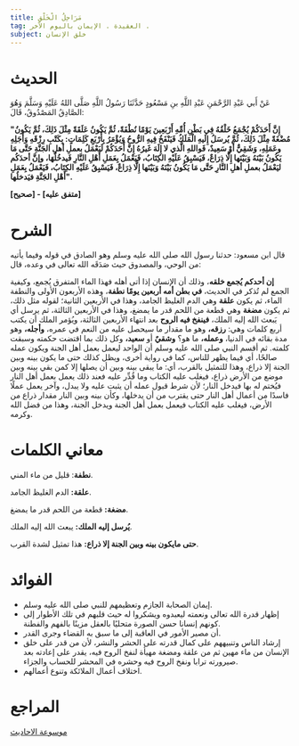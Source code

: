 ```yaml
---
title: مَرَاحِلُ الْخَلْقِ
tag: العقيدة . الإيمان باليوم الآخر .
subject: خلق الإنسان
---
```


# الحديث

<Box>

  عَنْ أَبي عَبْدِ الرَّحْمَنِ عَبْدِ اللَّهِ بنِ مَسْعُودٍ حَدَّثَنَا رَسُولُ اللَّهِ صَلَّى اللهُ عَلَيْهِ وَسَلَّمَ وَهُوَ الصَّادِقُ المَصْدُوقُ، قَالَ: 

  **"إِنَّ أَحَدَكُمْ يُجْمَعُ خَلْقُهُ فِي بَطْنِ أُمِّهِ أَرْبَعِينَ يَوْمًا نُطْفَةً، ثُمَّ يَكُونُ عَلَقَةً مِثْلَ ذَلِكَ، ثُمَّ يَكُونُ مُضْغَةً مِثْلَ ذَلِكَ، ثُمَّ يُرسَلُ إِلَيهِ الْمَلَكُ فَيَنْفَخُ فِيهِ الرُّوحُ وَيُؤْمَرُ بِأَرْبَعِ كَلِمَاتٍ: بِكَتْبِ رِزْقَهِ وَأَجَلِهِ وعَمَلِهِ، وَشَقِيٌّ أَوْ سَعِيدٌ، فَواللهِ الَّذي لا إِلَهَ غَيرُهُ إِنَّ أَحَدَكُمْ لَيَعْمَلُ بعملِ أهلِ الجَنَّةِ حَتَّى مَا يَكُونُ بَيْنَهُ وَبَيْنَها إِلَّا ذِرَاعٌ، فَيَسْبِقُ عَلَيْهِ الكِتَابُ، فَيَعْمَلُ بِعَمَلِ أَهْلِ النَّارِ فَيدخُلُهَا، وإنَّ أحدَكُم ليَعْمَلُ بعملِ أهلِ النَّارِ حَتَّى مَا يَكُونُ بَيْنَهُ وَبَيْنَها إِلَّا ذِرَاعٌ، فَيَسْبِقُ عَلَيْهِ الكِتَابُ، فَيَعْمَلُ بِعَمَلِ أَهْلِ الجَنَّةِ فيَدخلُها".**

  **[صحيح] - [متفق عليه]**

</Box>

# الشرح

<Box>

  قال ابن مسعود: حدثنا رسول الله صلى الله عليه وسلم وهو الصادق في قوله وفيما يأتيه من الوحي، والمصدوق حيث صَدَقَه الله تعالى في وعده، قال:

**إن أحدكم يُجمع خلقه**، وذلك أن الإنسان إذا أتى أهله فهذا الماء المتفرق يُجمع، وكيفية الجمع لم تُذكر في الحديث، **في بطن أمه أربعين يومًا نطفة**، وهذه الأربعون الأولى والنطفة الماء، ثم يكون **علقة** وهي الدم الغليظ الجامد، وهذا في الأربعين الثانية؛ لقوله مثل ذلك، ثم يكون **مضغة** وهي قطعة من اللحم قدر ما يمضغ، وهذا في الأربعين الثالثة، ثم يرسل أي يَبعث الله إليه الملك، **فينفخ فيه الروح** بعد انتهاء الأربعين الثالثة، ويُؤمر الملك أن يكتب أربع كلمات وهي: **رزقه،** وهو ما مقدار ما سيحصل عليه من النعم في عمره، **وأجله،** وهو مدة بقائه في الدنيا، **وعمله،** ما هو؟ **وشقيٌ** أو **سعيد،** وكل ذلك بما اقتضت حكمته وسبقت كلمته. ثم أقسم النبي صلى الله عليه وسلم أن الواحد ليعمل بعمل أهل الجنة ويكون عمله صالحًا، أي فيما يظهر للناس، كما في رواية أخرى، ويظل كذلك حتى ما يكون بينه وبين الجنة إلا ذراع، وهذا للتمثيل بالقرب، أي: ما يبقى بينه وبين أن يصلها إلا كمن بقي بينه وبين موضع من الأرض ذراع، فيغلب عليه الكتاب وما قُدِّر عليه فعند ذلك يعمل بعمل أهل النار فيُختم له بها فيدخل النار؛ لأن شرط قبول عمله أن يثبت عليه ولا يبدل، وآخر يعمل عملًا فاسدًا من أعمال أهل النار حتى يقترب من أن يدخلها، وكأن بينه وبين النار مقدار ذراع من الأرض، فيغلب عليه الكتاب فيعمل بعمل أهل الجنة ويدخل الجنة، وهذا من فضل الله وكرمه. 

</Box>

# معاني الكلمات

<Box>

  **نطفة**: قليل من ماء المني.

**علقة:** الدم الغليظ الجامد.

**مضغة:** قطعة من اللحم قدر ما يمضغ.

**يُرسل إليه الملك:** يبعث الله إليه الملك.

**حتى مايكون بينه وبين الجنة إلا ذراع:** هذا تمثيل لشدة القرب. 

</Box>

# الفوائد

<Box>

  * إيمان الصحابة الجازم وتعظيمهم للنبي صلى الله عليه وسلم. 
* إظهار قدرة الله تعالى ونعمته ليعبدوه ويشكروا له حيث قلبهم في تلك الأطوار إلى كونهم إنسانا حسن الصورة متحليًا بالعقل مزينًا بالفهم والفطنة. 
* أن مصير الأمور في العاقبة إلى ما سبق به القضاء وجرى القدر. 
* إرشاد الناس وتنبيههم على كمال قدرته على الحشر والنشر، لأن من قدر على خلق الإنسان من ماء مهين ثم من علقة ومضغة مهيأة لنفخ الروح فيه، يقدر على إعادته بعد صيرورته ترابا ونفخ الروح فيه وحشره في المحشر للحساب والجزاء. 
* اختلاف أعمال الملائكة وتنوع أعمالهم. 

</Box>

# المراجع

<Sources>

   [موسوعة الاحاديث](https://hadeethenc.com/ar/browse/hadith/65037#:~:text=%D8%A7%D9%86%20%D8%A7%D8%AD%D8%AF%D9%83%D9%85%20%D9%8A%D8%AC%D9%85%D8%B9%20%D8%AE%D9%84%D9%82%D9%87%20%D9%81%D9%8A%20%D8%A8%D8%B7%D9%86%20%D8%A7%D9%85%D9%87%20%D8%A7%D8%B1%D8%A8%D8%B9%D9%8A%D9%86%20%D9%8A%D9%88%D9%85%D8%A7%20%D9%86%D8%B7%D9%81%D8%A9)
   
</Sources>